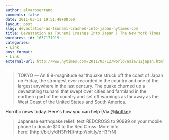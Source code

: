 ```yaml
---
author: alvaroserrano
comments: false
date: 2011-03-11 19:51:49+00:00
layout: post
slug: devastation-as-tsunami-crashes-into-japan-nytimes-com
title: Devastation as Tsunami Crashes Into Japan | The New York Times
wordpress_id: 1637171919
categories:
- Link
post_format:
- Link
external-url: http://www.nytimes.com/2011/03/12/world/asia/12japan.html?_r=1&hp
---
```


<blockquote>TOKYO — An 8.9-magnitude earthquake struck off the coast of Japan on Friday, the strongest ever recorded in the country and one of the largest anywhere in the last century. The quake churned up a devastating tsunami that swept over cities and farmland in the northern part of the country and set off warnings as far away as the West Coast of the United States and South America.</blockquote>


Horrific news today. Here's how you can help (Via [@jkottke](https://twitter.com/jkottke/status/46237025023696896)):


<blockquote>Japanese earthquake relief: text REDCROSS to 90999 on your mobile phone to donate $10 to the Red Cross. More info here: [http://bit.ly/dH3FrN](http://bit.ly/dH3FrN)</blockquote>
